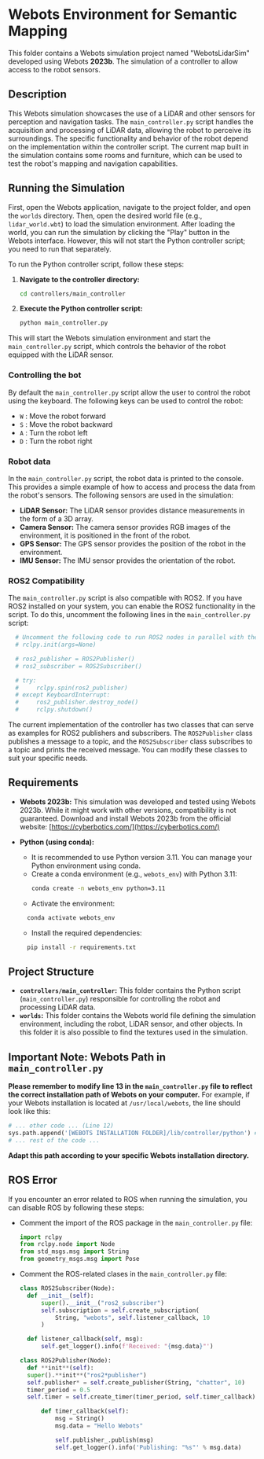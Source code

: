 # Webots Environment for Semantic Mapping

This folder contains a Webots simulation project named "WebotsLidarSim" developed using Webots **2023b**. The simulation of a controller to allow access to the robot sensors.

## Description

This Webots simulation showcases the use of a LiDAR and other sensors for perception and navigation tasks. The `main_controller.py` script handles the acquisition and processing of LiDAR data, allowing the robot to perceive its surroundings. The specific functionality and behavior of the robot depend on the implementation within the controller script. The current map built in the simulation contains some rooms and furniture, which can be used to test the robot's mapping and navigation capabilities.

## Running the Simulation

First, open the Webots application, navigate to the project folder, and open the `worlds` directory. Then, open the desired world file (e.g., `lidar_world.wbt`) to load the simulation environment. After loading the world, you can run the simulation by clicking the "Play" button in the Webots interface. However, this will not start the Python controller script; you need to run that separately.

To run the Python controller script, follow these steps:

1. **Navigate to the controller directory:**

   ```bash
   cd controllers/main_controller
   ```

2. **Execute the Python controller script:**

   ```bash
   python main_controller.py
   ```

This will start the Webots simulation environment and start the `main_controller.py` script, which controls the behavior of the robot equipped with the LiDAR sensor.

### Controlling the bot

By default the `main_controller.py` script allow the user to control the robot using the keyboard. The following keys can be used to control the robot:

- `W` : Move the robot forward
- `S` : Move the robot backward
- `A` : Turn the robot left
- `D` : Turn the robot right

### Robot data

In the `main_controller.py` script, the robot data is printed to the console. This provides a simple example of how to access and process the data from the robot's sensors. The following sensors are used in the simulation:

- **LiDAR Sensor:** The LiDAR sensor provides distance measurements in the form of a 3D array.
- **Camera Sensor:** The camera sensor provides RGB images of the environment, it is positioned in the front of the robot.
- **GPS Sensor:** The GPS sensor provides the position of the robot in the environment.
- **IMU Sensor:** The IMU sensor provides the orientation of the robot.

### ROS2 Compatibility

The `main_controller.py` script is also compatible with ROS2. If you have ROS2 installed on your system, you can enable the ROS2 functionality in the script. To do this, uncomment the following lines in the `main_controller.py` script:

```python
  # Uncomment the following code to run ROS2 nodes in parallel with the Webots controller.
  # rclpy.init(args=None)

  # ros2_publisher = ROS2Publisher()
  # ros2_subscriber = ROS2Subscriber()

  # try:
  #     rclpy.spin(ros2_publisher)
  # except KeyboardInterrupt:
  #     ros2_publisher.destroy_node()
  #     rclpy.shutdown()
```

The current implementation of the controller has two classes that can serve as examples for ROS2 publishers and subscribers. The `ROS2Publisher` class publishes a message to a topic, and the `ROS2Subscriber` class subscribes to a topic and prints the received message. You can modify these classes to suit your specific needs.

## Requirements

- **Webots 2023b:** This simulation was developed and tested using Webots 2023b. While it might work with other versions, compatibility is not guaranteed. Download and install Webots 2023b from the official website: [https://cyberbotics.com/](https://cyberbotics.com/)

- **Python (using conda):**
  - It is recommended to use Python version 3.11. You can manage your Python environment using conda.
  - Create a conda environment (e.g., `webots_env`) with Python 3.11:
    ```bash
    conda create -n webots_env python=3.11
    ```
  - Activate the environment:
  ```bash
    conda activate webots_env
  ```
  - Install the required dependencies:
  ```bash
    pip install -r requirements.txt
  ```

## Project Structure

- **`controllers/main_controller`:** This folder contains the Python script (`main_controller.py`) responsible for controlling the robot and processing LiDAR data.
- **`worlds`:** This folder contains the Webots world file defining the simulation environment, including the robot, LiDAR sensor, and other objects. In this folder it is also possible to find the textures used in the simulation.

## Important Note: Webots Path in `main_controller.py`

**Please remember to modify line 13 in the `main_controller.py` file to reflect the correct installation path of Webots on your computer.** For example, if your Webots installation is located at `/usr/local/webots`, the line should look like this:

```python
# ... other code ... (Line 12)
sys.path.append('[WEBOTS INSTALLATION FOLDER]/lib/controller/python') # Line 13 (Adjust this path)
# ... rest of the code ...
```

**Adapt this path according to your specific Webots installation directory.**

## ROS Error

If you encounter an error related to ROS when running the simulation, you can disable ROS by following these steps:

- Comment the import of the ROS package in the `main_controller.py` file:

  ```python
  import rclpy
  from rclpy.node import Node
  from std_msgs.msg import String
  from geometry_msgs.msg import Pose
  ```

- Comment the ROS-related clases in the `main_controller.py` file:

  ```python
  class ROS2Subscriber(Node):
    def __init__(self):
        super().__init__("ros2_subscriber")
        self.subscription = self.create_subscription(
            String, "webots", self.listener_callback, 10
        )

    def listener_callback(self, msg):
        self.get_logger().info(f'Received: "{msg.data}"')

  class ROS2Publisher(Node):
    def **init**(self):
    super().**init**("ros2*publisher")
    self.publisher* = self.create_publisher(String, "chatter", 10)
    timer_period = 0.5
    self.timer = self.create_timer(timer_period, self.timer_callback)

        def timer_callback(self):
            msg = String()
            msg.data = "Hello Webots"

            self.publisher_.publish(msg)
            self.get_logger().info('Publishing: "%s"' % msg.data)
  ```
